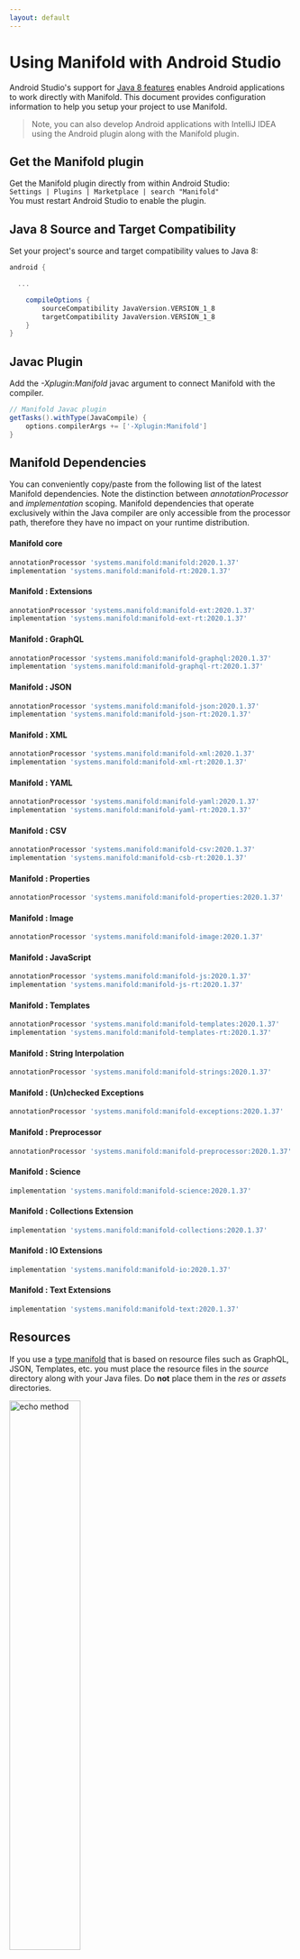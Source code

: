 ```yaml
---
layout: default
---
```


# Using Manifold with Android Studio

Android Studio's support for [Java 8 features](https://developer.android.com/studio/write/java8-support.html) enables
Android applications to work directly with Manifold. This document provides configuration information to help you setup
your project to use Manifold.

>Note, you can also develop Android applications with IntelliJ IDEA using the Android plugin along with the Manifold
>plugin. 

## Get the Manifold plugin
Get the Manifold plugin directly from within Android Studio:
<br>
`Settings | Plugins | Marketplace | search "Manifold"`
<br>
You must restart Android Studio to enable the plugin. 
 
## Java 8 Source and Target Compatibility 
Set your project's source and target compatibility values to Java 8:

```groovy
android {

  ...

    compileOptions {
        sourceCompatibility JavaVersion.VERSION_1_8
        targetCompatibility JavaVersion.VERSION_1_8
    }
}
```

## Javac Plugin
Add the *-Xplugin:Manifold* javac argument to connect Manifold with the compiler.

```groovy
// Manifold Javac plugin
getTasks().withType(JavaCompile) {
    options.compilerArgs += ['-Xplugin:Manifold']
}
```    

## Manifold Dependencies
You can conveniently copy/paste from the following list of the latest Manifold dependencies. Note the distinction
between *annotationProcessor* and *implementation* scoping. Manifold dependencies that operate exclusively within the
Java compiler are only accessible from the processor path, therefore they have no impact on your runtime distribution.

#### Manifold core
```groovy
annotationProcessor 'systems.manifold:manifold:2020.1.37'
implementation 'systems.manifold:manifold-rt:2020.1.37'
```
#### Manifold : Extensions
```groovy
annotationProcessor 'systems.manifold:manifold-ext:2020.1.37'
implementation 'systems.manifold:manifold-ext-rt:2020.1.37'
```
#### Manifold : GraphQL
```groovy
annotationProcessor 'systems.manifold:manifold-graphql:2020.1.37'
implementation 'systems.manifold:manifold-graphql-rt:2020.1.37'
```
#### Manifold : JSON
```groovy
annotationProcessor 'systems.manifold:manifold-json:2020.1.37'
implementation 'systems.manifold:manifold-json-rt:2020.1.37'
```
#### Manifold : XML
```groovy
annotationProcessor 'systems.manifold:manifold-xml:2020.1.37'
implementation 'systems.manifold:manifold-xml-rt:2020.1.37'
```
#### Manifold : YAML
```groovy
annotationProcessor 'systems.manifold:manifold-yaml:2020.1.37'
implementation 'systems.manifold:manifold-yaml-rt:2020.1.37'
```
#### Manifold : CSV
```groovy
annotationProcessor 'systems.manifold:manifold-csv:2020.1.37'
implementation 'systems.manifold:manifold-csb-rt:2020.1.37'
```
#### Manifold : Properties
```groovy
annotationProcessor 'systems.manifold:manifold-properties:2020.1.37'
```
#### Manifold : Image
```groovy
annotationProcessor 'systems.manifold:manifold-image:2020.1.37'
```
#### Manifold : JavaScript
```groovy
annotationProcessor 'systems.manifold:manifold-js:2020.1.37'
implementation 'systems.manifold:manifold-js-rt:2020.1.37'
```
#### Manifold : Templates
```groovy
annotationProcessor 'systems.manifold:manifold-templates:2020.1.37'
implementation 'systems.manifold:manifold-templates-rt:2020.1.37'
```
#### Manifold : String Interpolation
```groovy
annotationProcessor 'systems.manifold:manifold-strings:2020.1.37'
```
#### Manifold : (Un)checked Exceptions
```groovy
annotationProcessor 'systems.manifold:manifold-exceptions:2020.1.37'
```
#### Manifold : Preprocessor
```groovy
annotationProcessor 'systems.manifold:manifold-preprocessor:2020.1.37'
```
#### Manifold : Science
```groovy
implementation 'systems.manifold:manifold-science:2020.1.37'
```
#### Manifold : Collections Extension
```groovy
implementation 'systems.manifold:manifold-collections:2020.1.37'
```
#### Manifold : IO Extensions
```groovy
implementation 'systems.manifold:manifold-io:2020.1.37'
```
#### Manifold : Text Extensions
```groovy
implementation 'systems.manifold:manifold-text:2020.1.37'
```

## Resources

If you use a [type manifold](https://github.com/manifold-systems/manifold/tree/master/manifold-core-parent/manifold#the-big-picture)
that is based on resource files such as GraphQL, JSON, Templates, etc. you must place the resource files in the 
*source* directory along with your Java files.  Do **not** place them in the *res* or *assets* directories.
 
<p><img src="http://manifold.systems/images/android_resources.png" alt="echo method" width="50%" height="50%"/></p> 

